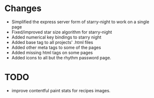 # Changes
- Simplified the express server form of starry-night to work on a single page
- Fixed/improved star size algorithm for starry-night
- Added numerical key bindings to starry night
- Added base tag to all projects' .html files
- Added other meta tags to some of the pages
- Added missing html tags on some pages
- Added icons to all but the rhythm password page.

# TODO
- improve contentful paint stats for recipes images.